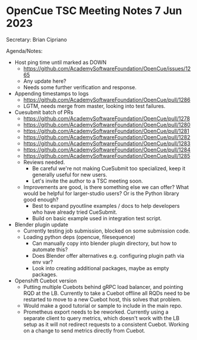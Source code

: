 # OpenCue TSC Meeting Notes 7 Jun 2023

Secretary: Brian Cipriano

Agenda/Notes:

* Host ping time until marked as DOWN
    * https://github.com/AcademySoftwareFoundation/OpenCue/issues/1265
    * Any update here?
    * Needs some further verification and response.
* Appending timestamps to logs
    * https://github.com/AcademySoftwareFoundation/OpenCue/pull/1286
    * LGTM, needs merge from master, looking into test failures.
* Cuesubmit batch of PRs
    * https://github.com/AcademySoftwareFoundation/OpenCue/pull/1278
    * https://github.com/AcademySoftwareFoundation/OpenCue/pull/1280
    * https://github.com/AcademySoftwareFoundation/OpenCue/pull/1281
    * https://github.com/AcademySoftwareFoundation/OpenCue/pull/1282
    * https://github.com/AcademySoftwareFoundation/OpenCue/pull/1283
    * https://github.com/AcademySoftwareFoundation/OpenCue/pull/1284
    * https://github.com/AcademySoftwareFoundation/OpenCue/pull/1285
    * Reviews needed.
        * Be careful we're not making CueSubmit too specialized, keep it generally useful for new
          users.
        * Let's invite the author to a TSC meeting soon.
    * Improvements are good, is there something else we can offer? What would be helpful for
      larger-studio users? Or is the Python library good enough?
        * Best to expand pyoutline examples / docs to help developers who have already tried
          CueSubmit.
        * Build on basic example used in integration test script.
* Blender plugin update
    * Currently testing job submission, blocked on some submission code.
    * Loading python deps (opencue, filesequence)
        * Can manually copy into blender plugin directory, but how to automate this?
        * Does Blender offer alternatives e.g. configuring plugin path via env var?
        * Look into creating additional packages, maybe as empty packages.
* Openshift Cuebot version
    * Putting multiple Cuebots behind gRPC load balancer, and pointing RQD at the LB. Currently to
      take a Cuebot offline all RQDs need to be restarted to move to a new Cuebot host, this solves
      that problem.
    * Would make a good tutorial or sample to include in the main repo.
    * Prometheus export needs to be reworked. Currently using a separate client to query metrics,
      which doesn't work with the LB setup as it will not redirect requests to a consistent Cuebot.
      Working on a change to send metrics directly from Cuebot.
